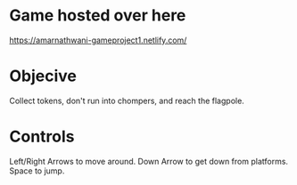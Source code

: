 # Game hosted over here
https://amarnathwani-gameproject1.netlify.com/

# Objecive
Collect tokens, don't run into chompers, and reach the flagpole.

# Controls
Left/Right Arrows to move around.
Down Arrow to get down from platforms.
Space to jump. 
